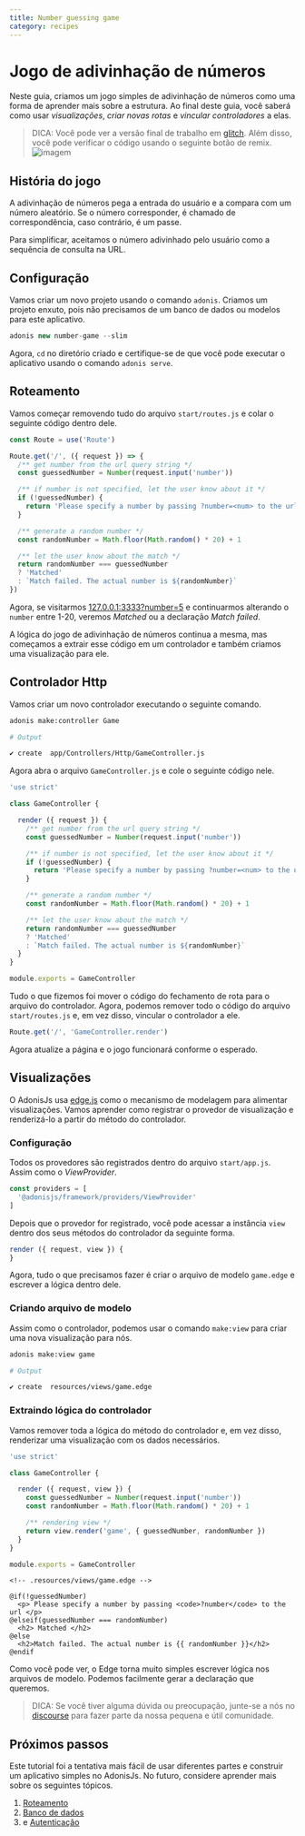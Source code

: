 ```yaml
---
title: Number guessing game
category: recipes
---
```


# Jogo de adivinhação de números

Neste guia, criamos um jogo simples de adivinhação de números como uma forma de aprender mais sobre a estrutura. Ao final deste guia, você saberá como usar *visualizações*, *criar novas rotas* e *vincular controladores* a elas.

> DICA: Você pode ver a versão final de trabalho em [glitch](https://adonis-number-guessing-game.glitch.me/?number=5). Além disso, você pode verificar o código usando o seguinte botão de remix.
> ![imagem](https://cdn.glitch.com/2703baf2-b643-4da7-ab91-7ee2a2d00b5b%2Fremix-button.svg)

## História do jogo
A adivinhação de números pega a entrada do usuário e a compara com um número aleatório. Se o número corresponder, é chamado de correspondência, caso contrário, é um passe.

Para simplificar, aceitamos o número adivinhado pelo usuário como a sequência de consulta na URL.

## Configuração
Vamos criar um novo projeto usando o comando `adonis`. Criamos um projeto enxuto, pois não precisamos de um banco de dados ou modelos para este aplicativo.

```js
adonis new number-game --slim
```

Agora, `cd` no diretório criado e certifique-se de que você pode executar o aplicativo usando o comando `adonis serve`.

## Roteamento
Vamos começar removendo tudo do arquivo `start/routes.js` e colar o seguinte código dentro dele.

```js
const Route = use('Route')

Route.get('/', ({ request }) => {
  /** get number from the url query string */
  const guessedNumber = Number(request.input('number'))

  /** if number is not specified, let the user know about it */
  if (!guessedNumber) {
    return 'Please specify a number by passing ?number=<num> to the url'
  }

  /** generate a random number */
  const randomNumber = Math.floor(Math.random() * 20) + 1

  /** let the user know about the match */
  return randomNumber === guessedNumber
  ? 'Matched'
  : `Match failed. The actual number is ${randomNumber}`
})
```

Agora, se visitarmos [127.0.0.1:3333?number=5](http://127.0.0.1:3333?number=5) e continuarmos alterando o `number` entre 1-20, veremos *Matched* ou a declaração *Match failed*.

A lógica do jogo de adivinhação de números continua a mesma, mas começamos a extrair esse código em um controlador e também criamos uma visualização para ele.

## Controlador Http
Vamos criar um novo controlador executando o seguinte comando.

```bash
adonis make:controller Game
```

```bash
# Output

✔ create  app/Controllers/Http/GameController.js
```

Agora abra o arquivo `GameController.js` e cole o seguinte código nele.

```js
'use strict'

class GameController {

  render ({ request }) {
    /** get number from the url query string */
    const guessedNumber = Number(request.input('number'))

    /** if number is not specified, let the user know about it */
    if (!guessedNumber) {
      return 'Please specify a number by passing ?number=<num> to the url'
    }

    /** generate a random number */
    const randomNumber = Math.floor(Math.random() * 20) + 1

    /** let the user know about the match */
    return randomNumber === guessedNumber
    ? 'Matched'
    : `Match failed. The actual number is ${randomNumber}`
  }
}

module.exports = GameController
```

Tudo o que fizemos foi mover o código do fechamento de rota para o arquivo do controlador. Agora, podemos remover todo o código do arquivo `start/routes.js` e, em vez disso, vincular o controlador a ele.

```js
Route.get('/', 'GameController.render')
```

Agora atualize a página e o jogo funcionará conforme o esperado.

## Visualizações
O AdonisJs usa [edge.js](http://edge.adonisjs.com/) como o mecanismo de modelagem para alimentar visualizações. Vamos aprender como registrar o provedor de visualização e renderizá-lo a partir do método do controlador.

### Configuração
Todos os provedores são registrados dentro do arquivo `start/app.js`. Assim como o *ViewProvider*.

```js
const providers = [
  '@adonisjs/framework/providers/ViewProvider'
]
```

Depois que o provedor for registrado, você pode acessar a instância `view` dentro dos seus métodos do controlador da seguinte forma.

```js
render ({ request, view }) {
}
```

Agora, tudo o que precisamos fazer é criar o arquivo de modelo `game.edge` e escrever a lógica dentro dele.

### Criando arquivo de modelo

Assim como o controlador, podemos usar o comando `make:view` para criar uma nova visualização para nós.

```bash
adonis make:view game
```

```bash
# Output

✔ create  resources/views/game.edge
```

### Extraindo lógica do controlador
Vamos remover toda a lógica do método do controlador e, em vez disso, renderizar uma visualização com os dados necessários.

```js
'use strict'

class GameController {

  render ({ request, view }) {
    const guessedNumber = Number(request.input('number'))
    const randomNumber = Math.floor(Math.random() * 20) + 1

    /** rendering view */
    return view.render('game', { guessedNumber, randomNumber })
  }
}

module.exports = GameController
```

```edge
<!-- .resources/views/game.edge -->

@if(!guessedNumber)
  <p> Please specify a number by passing <code>?number</code> to the url </p>
@elseif(guessedNumber === randomNumber)
  <h2> Matched </h2>
@else
  <h2>Match failed. The actual number is {{ randomNumber }}</h2>
@endif
```

Como você pode ver, o Edge torna muito simples escrever lógica nos arquivos de modelo. Podemos facilmente gerar a declaração que queremos.

> DICA: Se você tiver alguma dúvida ou preocupação, junte-se a nós no [discourse](https://forum.adonisjs.com/c/help/view) para fazer parte da nossa pequena e útil comunidade.

## Próximos passos
Este tutorial foi a tentativa mais fácil de usar diferentes partes e construir um aplicativo simples no AdonisJs. No futuro, considere aprender mais sobre os seguintes tópicos.

1. [Roteamento](/original/markdown/04-Basics/01-Routing.md)
2. [Banco de dados](/original/markdown/07-Database/01-Getting-Started.md)
3. e [Autenticação](/original/markdown/05-Security/02-Authentication.md)
